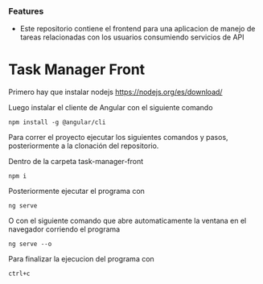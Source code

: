 ### Features

- Este repositorio contiene el frontend para una aplicacion de manejo de tareas relacionadas con los usuarios consumiendo servicios de API 

# Task Manager Front

Primero hay que instalar nodejs  https://nodejs.org/es/download/

Luego instalar el cliente de Angular con el siguiente comando
```
npm install -g @angular/cli
```

Para correr el proyecto ejecutar los siguientes comandos y pasos, posteriormente a la clonación del repositorio.


Dentro de la carpeta task-manager-front
```
npm i
```
Posteriormente ejecutar el programa con
```
ng serve
```
O con el siguiente comando que abre automaticamente la ventana en el navegador corriendo el programa
```
ng serve --o 
```
Para finalizar la ejecucion del programa con
```
ctrl+c
```
